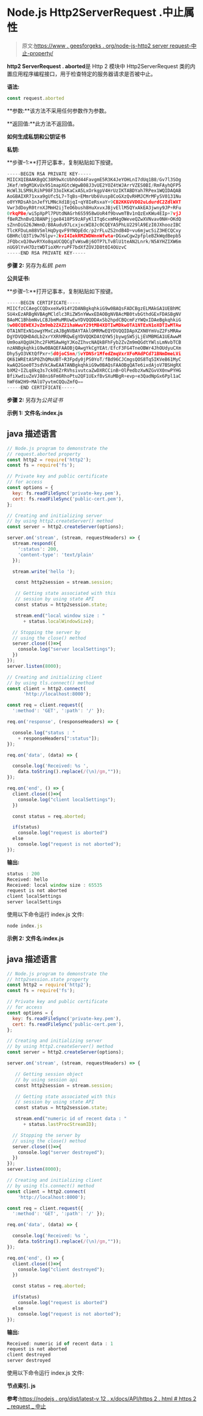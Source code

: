 # Node.js Http2ServerRequest .中止属性

> 原文:[https://www . geesforgeks . org/node-js-http2 server request-中止-property/](https://www.geeksforgeeks.org/node-js-http2serverrequest-aborted-property/)

**http2 ServerRequest . aborted**是 Http 2 模块中 Http2ServerRequest 类的内置应用程序编程接口，用于检查特定的服务器请求是否被中止。

**语法:**

```js
const request.aborted
```

**参数:**该方法不采用任何参数作为参数。

**返回值:**此方法不返回值。

**如何生成私钥和公钥证书**

**私钥:**

**步骤–1:**打开记事本，复制粘贴如下按键。

```js
-----BEGIN RSA PRIVATE KEY-----
MIICXQIBAAKBgQC38R9wXcUbhOd44FavgmE5R3K4JeYOHLnI7dUq1B8/Gv7l3SOg
JKef/m9gM1KvUx951mapXGtcWgwB08J3vUE2YOZ4tWJArrVZES0BI/RmFAyhQFP5
HcWl3LSM9LRihP98F33oIkKaCxA5LxOrkgpV4HrUzIKTABDYah7RPex1WQIDAQAB
AoGBAIXR71xxa9gUfc5L7+TqBs+EMmrUb6Vusp8CoGXzQvRHMJCMrMFySV0131Nu
o0YYRDsAh1nJefYLMNcXd1BjqI+qY8IeRsxaY+9CB2KKGVVDO2uLdurdC2ZdlWXT
Vwr3dDoyR0trnXJMmH2ijTeO6bush8HuXxvxJBjvEllM5QYxAkEA3jwny9JP+RFu
0rkqPBe/wi5pXpPl7PUtdNAGrh6S5958wUoR4f9bvwmTBv1nQzExKWu4EIp+7vjJ
fBeRZhnBvQJBANPjjge8418PS9zAFyKlITq6cxmM4gOWeveQZwXVNvav0NH+OKdQ
sZnnDiG26JWmnD/B8Audu97LcxjxcWI8Jc0CQEYA5PhLU229lA9EzI0JXhoozIBC
TlcKFDuLm88VSmlHqDyqvF9YNOpEdc/p2rFLuZS2ndB4D+vu6mjwc5iZ3HECQCxy
GBHRclQ3Ti9w76lpv+2kvI4IekRMZWDWnnWfwta+DGxwCgw2pfpleBZkWqdBepb5
JFQbcxQJ0wvRYXo8qaUCQQCgTvWswBj6OTP7LTvBlU1teAN2Lnrk/N5AYHZIXW6m
nUG9lYvH7DztWDTioXMrruPF7bdXfZOVJD8t0I4OUzvC
-----END RSA PRIVATE KEY-----
```

**步骤 2:** 另存为*私钥. pem*

**公共证书:**

**步骤–1:**打开记事本，复制粘贴如下按键。

```js
-----BEGIN CERTIFICATE-----
MIICfzCCAegCCQDxxeXw914Y2DANBgkqhkiG9w0BAQsFADCBgzELMAkGA1UEBhMC
SU4xEzARBgNVBAgMCldlc3RiZW5nYWwxEDAOBgNVBAcMB0tvbGthdGExFDASBgNV
BAoMC1BhbmNvLCBJbmMuMRUwEwYDVQQDDAxSb2hpdCBQcmFzYWQxIDAeBgkqhkiG
9w0BCQEWEXJvZm9mb2ZAZ21haWwuY29tMB4XDTIwMDkwOTA1NTExN1oXDTIwMTAw
OTA1NTExN1owgYMxCzAJBgNVBAYTAklOMRMwEQYDVQQIDApXZXN0YmVuZ2FsMRAw
DgYDVQQHDAdLb2xrYXRhMRQwEgYDVQQKDAtQYW5jbywgSW5jLjEVMBMGA1UEAwwM
Um9oaXQgUHJhc2FkMSAwHgYJKoZIhvcNAQkBFhFyb2ZvZm9mQGdtYWlsLmNvbTCB
nzANBgkqhkiG9w0BAQEFAAOBjQAwgYkCgYEAt/EfcF3FG4TneOBWr4JhOUdyuCXm
Dhy5yO3VKtQfPxr+5d0joCSnn/5vYDNSr1MfedZmqVxrXFoMAdPCd71BNmDmeLVi
QK61WREtASP0ZhQMoUBT+R3Fpdy0jPS0YoT/fBd96CJCmgsQOS8Tq5IKVeB61MyC
kwAQ2Goe0T3sdVkCAwEAATANBgkqhkiG9w0BAQsFAAOBgQATe6ixdAjoV7BSHgRX
bXM2+IZLq8kq3s7ck0EZrRVhsivutcaZwDXRCCinB+OlPedbzXwNZGvVX0nwPYHG
BfiXwdiuZeVJ88ni6Fm6RhoPtu2QF1UExfBvSXuMBgR+evp+e3QadNpGx6Ppl1aC
hWF6W2H9+MAlU7yvtmCQQuZmfQ==
-----END CERTIFICATE-----
```

**步骤 2:** 另存为*公共证书*

**示例 1:** **文件名:index.js**

## java 描述语言

```js
// Node.js program to demonstrate the
// request.aborted property
const http2 = require('http2');
const fs = require('fs');

// Private key and public certificate
// for access
const options = {
  key: fs.readFileSync('private-key.pem'),
  cert: fs.readFileSync('public-cert.pem'),
};

// Creating and initializing server
// by using http2.createServer() method
const server = http2.createServer(options);

server.on('stream', (stream, requestHeaders) => {
  stream.respond({
    ':status': 200,
    'content-type': 'text/plain'
  });

  stream.write('hello ');

   const http2session = stream.session;

   // Getting state associated with this
   // session by using state API
   const status = http2session.state;

   stream.end("local window size : "
      + status.localWindowSize);

  // Stopping the server by
  // using the close() method
  server.close(()=>{
    console.log("server localSettings");
  })
});
server.listen(8000);

// Creating and initializing client
// by using tls.connect() method
const client = http2.connect(
      'http://localhost:8000');

const req = client.request({
  ':method': 'GET', ':path': '/' });

req.on('response', (responseHeaders) => {

  console.log("status : "
    + responseHeaders[":status"]);
});

req.on('data', (data) => {

  console.log('Received: %s ',
    data.toString().replace(/(\n)/gm,""));
});

req.on('end', () => {
  client.close(()=>{
    console.log("client localSettings");
  })

  const status = req.aborted;

  if(status)
    console.log("request is aborted")
  else
    console.log("request is not aborted");
});
```

**输出:**

```js
status : 200
Received: hello
Received: local window size : 65535
request is not aborted
client localSettings
server localSettings
```

使用以下命令运行 index.js 文件:

```js
node index.js
```

**示例 2:** **文件名:index.js**

## java 描述语言

```js
// Node.js program to demonstrate the
// http2session.state property
const http2 = require('http2');
const fs = require('fs');

// Private key and public certificate
// for access
const options = {
  key: fs.readFileSync('private-key.pem'),
  cert: fs.readFileSync('public-cert.pem'),
};

// Creating and initializing server
// by using http2.createServer() method
const server = http2.createServer(options);

server.on('stream', (stream, requestHeaders) => {

   // Getting session object
   // by using session api
   const http2session = stream.session;

   // Getting state associated with this
   // session by using state API
   const status = http2session.state;

   stream.end("numeric id of recent data : "
      + status.lastProcStreamID);

  // Stopping the server by
  // using the close() method
  server.close(()=>{
    console.log("server destroyed");
  })
});
server.listen(8000);

// Creating and initializing client
// by using tls.connect() method
const client = http2.connect(
    'http://localhost:8000');

const req = client.request({
  ':method': 'GET', ':path': '/' });

req.on('data', (data) => {

  console.log('Received: %s ',
    data.toString().replace(/(\n)/gm,""));
});

req.on('end', () => {
  client.close(()=>{
    console.log("client destroyed");
  })

  const status = req.aborted;

  if(status)
    console.log("request is aborted")
  else
    console.log("request is not aborted");
});
```

**输出:**

```js
Received: numeric id of recent data : 1
request is not aborted
client destroyed
server destroyed
```

使用以下命令运行 index.js 文件:

**节点索引. js**

**参考:**[https://nodejs . org/dist/latest-v 12 . x/docs/API/https 2 . html # https 2 _ request _ 中止](https://nodejs.org/dist/latest-v12.x/docs/api/http2.html#http2_request_aborted)